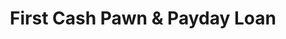 ---
title: "First Cash Pawn & Payday Loan"
url: /denver/first-cash-pawn-und-payday-loan/
shop: Leiher
---